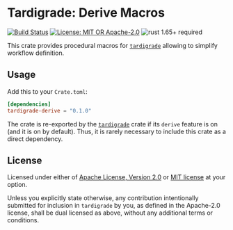 # Tardigrade: Derive Macros

[![Build Status](https://github.com/slowli/tardigrade/workflows/CI/badge.svg?branch=main)](https://github.com/slowli/tardigrade/actions)
[![License: MIT OR Apache-2.0](https://img.shields.io/badge/License-MIT%2FApache--2.0-blue)](https://github.com/slowli/tardigrade#license)
![rust 1.65+ required](https://img.shields.io/badge/rust-1.65+-blue.svg?label=Required%20Rust)

This crate provides procedural macros for [`tardigrade`] allowing
to simplify workflow definition.

## Usage

Add this to your `Crate.toml`:

```toml
[dependencies]
tardigrade-derive = "0.1.0"
```

The crate is re-exported by the [`tardigrade`] crate if its `derive` feature
is on (and it is on by default). Thus, it is rarely necessary to include
this crate as a direct dependency.

## License

Licensed under either of [Apache License, Version 2.0](LICENSE-APACHE)
or [MIT license](LICENSE-MIT) at your option.

Unless you explicitly state otherwise, any contribution intentionally submitted
for inclusion in `tardigrade` by you, as defined in the Apache-2.0 license,
shall be dual licensed as above, without any additional terms or conditions.

[`tardigrade`]: https://crates.io/crates/tardigrade

